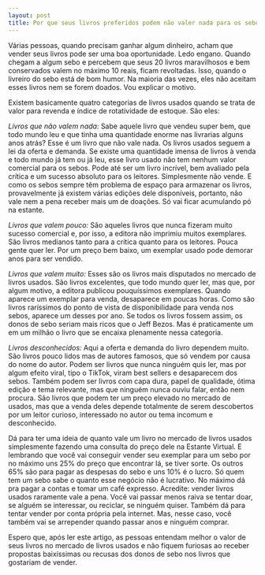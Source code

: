 ```yaml
---
layout: post
title: Por que seus livros preferidos podem não valer nada para os sebos?
---
```


Várias pessoas, quando precisam ganhar algum dinheiro, acham que vender seus livros pode ser uma boa oportunidade. Ledo engano. Quando chegam a algum sebo e percebem que seus 20 livros maravilhosos e bem conservados valem no máximo 10 reais, ficam revoltadas. Isso, quando o livreiro do sebo está de bom humor. Na maioria das vezes, eles não aceitam esses livros nem se forem doados. Vou explicar o motivo.

Existem basicamente quatro categorias de livros usados quando se trata de valor para revenda e índice de rotatividade de estoque. São eles:

*Livros que não valem nada:* Sabe aquele livro que vendeu super bem, que todo mundo leu e que tinha uma quantidade enorme nas livrarias alguns anos atrás? Esse é um livro que não vale nada. Os livros usados seguem a lei da oferta e demanda. Se existe uma quantidade imensa de livros à venda e todo mundo já tem ou já leu, esse livro usado não tem nenhum valor comercial para os sebos. Pode até ser um livro incrível, bem avaliado pela crítica e um sucesso absoluto para os leitores. Simplesmente não vende. E como os sebos sempre têm problema de espaço para armazenar os livros, provavelmente já existem várias edições dele disponíveis, portanto, não vale nem a pena receber mais um de doações. Só vai ficar acumulando pó na estante.

*Livros que valem pouco:* São aqueles livros que nunca fizeram muito sucesso comercial e, por isso, a editora não imprimiu muitos exemplares. São livros medianos tanto para a crítica quanto para os leitores. Pouca gente quer ler. Por um preço bem baixo, um exemplar usado pode demorar anos para ser vendido.

*Livros que valem muito:* Esses são os livros mais disputados no mercado de livros usados. São livros excelentes, que todo mundo quer ler, mas que, por algum motivo, a editora publicou pouquíssimos exemplares. Quando aparece um exemplar para venda, desaparece em poucas horas. Como são livros raríssimos do ponto de vista de disponibilidade para venda nos sebos, aparece um desses por ano. Se todos os livros fossem assim, os donos de sebo seriam mais ricos que o Jeff Bezos. Mas é praticamente um em um milhão o livro que se encaixa plenamente nessa categoria.

*Livros desconhecidos:* Aqui a oferta e demanda do livro dependem muito. São livros pouco lidos mas de autores famosos, que só vendem por causa do nome do autor. Podem ser livros que nunca ninguém quis ler, mas por algum efeito viral, tipo o TikTok, viram best sellers e desaparecem dos sebos. Também podem ser livros com capa dura, papel de qualidade, ótima edição e tema relevante, mas que ninguém nunca ouviu falar, então nem procura. São livros que podem ter um preço elevado no mercado de usados, mas que a venda deles depende totalmente de serem descobertos por um leitor curioso, interessado no autor ou tema incomum e desconhecido.

Dá para ter uma ideia de quanto vale um livro no mercado de livros usados simplesmente fazendo uma consulta do preço dele na Estante Virtual. E lembrando que você vai conseguir vender seu exemplar para um sebo por no máximo uns 25% do preço que encontrar lá, se tiver sorte. Os outros 65% são para pagar as despesas do sebo e uns 10% é o lucro. Só quem tem um sebo sabe o quanto esse negócio não é lucrativo. No máximo dá pra pagar a contas e tomar um café expresso. Acredite: vender livros usados raramente vale a pena. Você vai passar menos raiva se tentar doar, se alguém se interessar, ou reciclar, se ninguém quiser. Também dá para tentar vender por conta própria pela internet. Mas, nesse caso, você também vai se arrepender quando passar anos e ninguém comprar.

Espero que, após ler este artigo, as pessoas entendam melhor o valor de seus livros no mercado de livros usados e não fiquem furiosas ao receber propostas baixíssimas ou recusas dos donos de sebo nos livros que gostariam de vender.